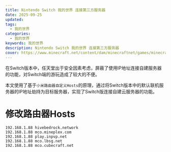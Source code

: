 ```yaml
---
title: Nintendo Switch 我的世界 连接第三方服务器
date: 2025-09-25
updated:
tags:
  - 我的世界
categories:
  - 我的世界
keywords: 我的世界
description: Nintendo Switch 我的世界 连接第三方服务器
cover: https://www.minecraft.net/content/dam/minecraftnet/games/minecraft/key-art/MCV_SpringDrop_DotNet_Homepage_2560x932-1.jpg
---
```


在Switch版本中，任天堂出于安全因素考虑，屏蔽了使用IP地址连接自建服务器的功能，对Switch端的游玩造成了较大的不便。

本文使用了基于`小米路由器自定义Hosts`的原理，通过将Switch版本中的默认联机服务器的IP地址劫持为目标服务器，实现了Switch版连接自建云服务器的功能。

# 修改路由器Hosts

```text
192.168.1.88 hivebedrock.network
192.168.1.88 mco.mineplex.com
192.168.1.88 play.inpvp.net
192.168.1.88 mco.lbsg.net
192.168.1.88 mco.cubecraft.net
```